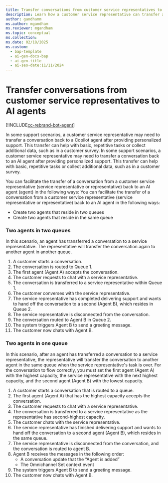 ```yaml
---
title: Transfer conversations from customer service representatives to agents
description: Learn how a customer service representative can transfer a conversation back to an agent.
author: gandhamm
ms.author: mgandham
ms.reviewer: mgandham
ms.topic: conceptual
ms.collection:
ms.date: 02/18/2025
ms.custom:
  - bap-template
  - ai-gen-docs-bap
  - ai-gen-title
  - ai-seo-date:11/11/2024
---
```


# Transfer conversations from customer service representatives to AI agents

[!INCLUDE[cc-rebrand-bot-agent](../includes/cc-rebrand-bot-agent.md)]


In some support scenarios, a customer service representative may need to transfer a conversation back to a Copilot agent after providing personalized support. This transfer can help with basic, repetitive tasks or collect additional data, such as in a customer survey.
In some support scenarios, a customer service representative may need to transfer a conversation back to an AI agent after providing personalized support. This transfer can help with basic, repetitive tasks or collect additional data, such as in a customer survey.

You can facilitate the transfer of a conversation from a customer service representative (service representative or representative) back to an AI agent (agent) in the following ways:
You can facilitate the transfer of a conversation from a customer service representative (service representative or representative) back to an AI agent in the following ways:

- Create two agents that reside in two queues
- Create two agents that reside in the same queue

### Two agents in two queues

In this scenario, an agent has transferred a conversation to a service representative. The representative will transfer the conversation again to another agent in another queue.

1. A customer starts a conversation.
2. The conversation is routed to Queue 1.
3. The first agent (Agent A) accepts the conversation.
4. The customer requests to chat with a service representative.
5. The conversation is transferred to a service representative within Queue 1.
6. The customer converses with the service representative.
7. The service representative has completed delivering support and wants to hand off the conversation to a second  (Agent B), which resides in Queue 2.
8. The service representative is disconnected from the conversation.
9. The conversation routed to Agent B in Queue 2.
10. The system triggers Agent B to send a greeting message.
11. The customer now chats with Agent B.

### Two agents in one queue

In this scenario, after an agent has transferred a conversation to a service representative, the representative will transfer the conversation to another agent in the same queue when the service representative's task is over. For the conversation to flow correctly, you must set the first agent (Agent A) with the highest capacity, the service representative with the next highest capacity, and the second agent (Agent B) with the lowest capacity.

1. A customer starts a conversation that is routed to a queue.
2. The first agent (Agent A) that has the highest capacity accepts the conversation.
3. The customer requests to chat with a service representative.
4. The conversation is transferred to a service representative as the representative has second-highest capacity.
5. The customer chats with the service representative.
6. The service representative has finished delivering support and wants to hand off the conversation to a second agent (Agent B), which resides in the same queue.
7. The service representative is disconnected from the conversation, and the conversation is routed to agent B.
8. Agent B receives the messages in the following order:
    - A conversation update that the “Agent is added”
    - The Omnichannel Set context event
9. The system triggers Agent B to send a greeting message.
10. The customer now chats with Agent B.
